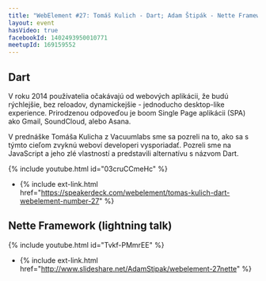 ```yaml
---
title: "WebElement #27: Tomáš Kulich - Dart; Adam Štipák - Nette Framework (lightning talk)"
layout: event
hasVideo: true
facebookId: 1402493950010771
meetupId: 169159552
---
```


## Dart

V roku 2014 používatelia očakávajú od webových aplikácii, že budú rýchlejšie, bez reloadov, dynamickejšie - jednoducho desktop-like experience. Prirodzenou odpoveďou je boom Single Page aplikácii (SPA) ako Gmail, SoundCloud, alebo Asana.

V prednáške Tomáša Kulicha z Vacuumlabs sme sa pozreli na to, ako sa s týmto cieľom zvyknú weboví developeri vysporiadať. Pozreli sme na JavaScript a jeho zlé vlastností a predstavili alternatívu s názvom Dart.

{% include youtube.html id="03cruCCmeHc" %}

- {% include ext-link.html href="https://speakerdeck.com/webelement/tomas-kulich-dart-webelement-number-27" %}

## Nette Framework (lightning talk)

{% include youtube.html id="Tvkf-PMmrEE" %}

- {% include ext-link.html href="http://www.slideshare.net/AdamStipak/webelement-27nette" %}